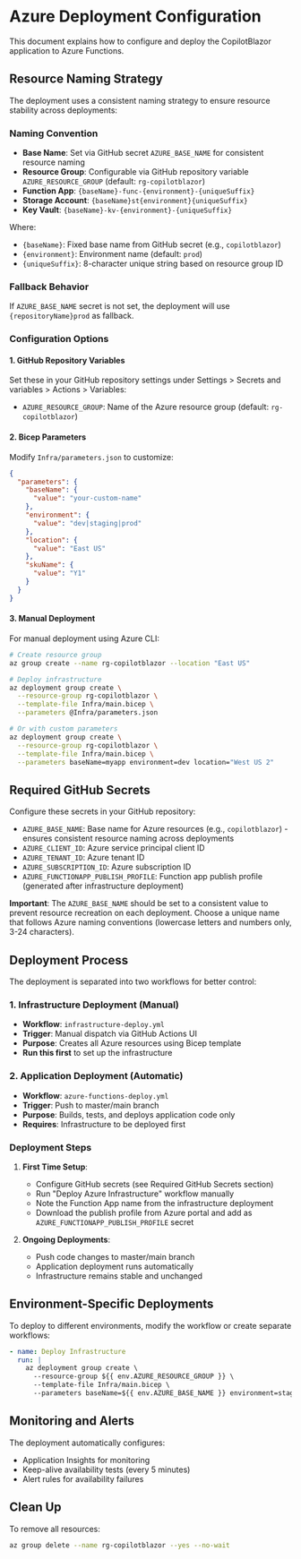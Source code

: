 # Azure Deployment Configuration

This document explains how to configure and deploy the CopilotBlazor application to Azure Functions.

## Resource Naming Strategy

The deployment uses a consistent naming strategy to ensure resource stability across deployments:

### Naming Convention
- **Base Name**: Set via GitHub secret `AZURE_BASE_NAME` for consistent resource naming
- **Resource Group**: Configurable via GitHub repository variable `AZURE_RESOURCE_GROUP` (default: `rg-copilotblazor`)
- **Function App**: `{baseName}-func-{environment}-{uniqueSuffix}`
- **Storage Account**: `{baseName}st{environment}{uniqueSuffix}`
- **Key Vault**: `{baseName}-kv-{environment}-{uniqueSuffix}`

Where:
- `{baseName}`: Fixed base name from GitHub secret (e.g., `copilotblazor`)
- `{environment}`: Environment name (default: `prod`)
- `{uniqueSuffix}`: 8-character unique string based on resource group ID

### Fallback Behavior
If `AZURE_BASE_NAME` secret is not set, the deployment will use `{repositoryName}prod` as fallback.

### Configuration Options

#### 1. GitHub Repository Variables
Set these in your GitHub repository settings under Settings > Secrets and variables > Actions > Variables:

- `AZURE_RESOURCE_GROUP`: Name of the Azure resource group (default: `rg-copilotblazor`)

#### 2. Bicep Parameters
Modify `Infra/parameters.json` to customize:

```json
{
  "parameters": {
    "baseName": {
      "value": "your-custom-name"
    },
    "environment": {
      "value": "dev|staging|prod"
    },
    "location": {
      "value": "East US"
    },
    "skuName": {
      "value": "Y1"
    }
  }
}
```

#### 3. Manual Deployment
For manual deployment using Azure CLI:

```bash
# Create resource group
az group create --name rg-copilotblazor --location "East US"

# Deploy infrastructure
az deployment group create \
  --resource-group rg-copilotblazor \
  --template-file Infra/main.bicep \
  --parameters @Infra/parameters.json

# Or with custom parameters
az deployment group create \
  --resource-group rg-copilotblazor \
  --template-file Infra/main.bicep \
  --parameters baseName=myapp environment=dev location="West US 2"
```

## Required GitHub Secrets

Configure these secrets in your GitHub repository:

- `AZURE_BASE_NAME`: Base name for Azure resources (e.g., `copilotblazor`) - ensures consistent resource naming across deployments
- `AZURE_CLIENT_ID`: Azure service principal client ID
- `AZURE_TENANT_ID`: Azure tenant ID
- `AZURE_SUBSCRIPTION_ID`: Azure subscription ID
- `AZURE_FUNCTIONAPP_PUBLISH_PROFILE`: Function app publish profile (generated after infrastructure deployment)

**Important**: The `AZURE_BASE_NAME` should be set to a consistent value to prevent resource recreation on each deployment. Choose a unique name that follows Azure naming conventions (lowercase letters and numbers only, 3-24 characters).

## Deployment Process

The deployment is separated into two workflows for better control:

### 1. Infrastructure Deployment (Manual)
- **Workflow**: `infrastructure-deploy.yml`
- **Trigger**: Manual dispatch via GitHub Actions UI
- **Purpose**: Creates all Azure resources using Bicep template
- **Run this first** to set up the infrastructure

### 2. Application Deployment (Automatic)
- **Workflow**: `azure-functions-deploy.yml`
- **Trigger**: Push to master/main branch
- **Purpose**: Builds, tests, and deploys application code only
- **Requires**: Infrastructure to be deployed first

### Deployment Steps

1. **First Time Setup**:
   - Configure GitHub secrets (see Required GitHub Secrets section)
   - Run "Deploy Azure Infrastructure" workflow manually
   - Note the Function App name from the infrastructure deployment
   - Download the publish profile from Azure portal and add as `AZURE_FUNCTIONAPP_PUBLISH_PROFILE` secret

2. **Ongoing Deployments**:
   - Push code changes to master/main branch
   - Application deployment runs automatically
   - Infrastructure remains stable and unchanged

## Environment-Specific Deployments

To deploy to different environments, modify the workflow or create separate workflows:

```yaml
- name: Deploy Infrastructure
  run: |
    az deployment group create \
      --resource-group ${{ env.AZURE_RESOURCE_GROUP }} \
      --template-file Infra/main.bicep \
      --parameters baseName=${{ env.AZURE_BASE_NAME }} environment=staging
```

## Monitoring and Alerts

The deployment automatically configures:
- Application Insights for monitoring
- Keep-alive availability tests (every 5 minutes)
- Alert rules for availability failures

## Clean Up

To remove all resources:

```bash
az group delete --name rg-copilotblazor --yes --no-wait